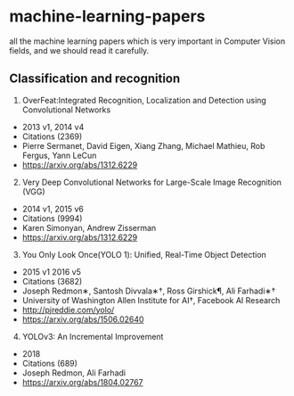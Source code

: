 # machine-learning-papers
all the machine learning papers which is very important in Computer Vision fields, and we should read it carefully.
##  Classification and recognition
1. OverFeat:Integrated Recognition, Localization and Detection using Convolutional Networks
* 2013 v1, 2014 v4
* Citations (2369)
* Pierre Sermanet, David Eigen, Xiang Zhang, Michael Mathieu, Rob Fergus, Yann LeCun
* https://arxiv.org/abs/1312.6229

2. Very Deep Convolutional Networks for Large-Scale Image Recognition (VGG)
* 2014 v1, 2015 v6
* Citations (9994)
* Karen Simonyan, Andrew Zisserman
* https://arxiv.org/abs/1312.6229

3. You Only Look Once(YOLO 1): Unified, Real-Time Object Detection
* 2015 v1 2016 v5
* Citations (3682)
* Joseph Redmon∗, Santosh Divvala∗†, Ross Girshick¶, Ali Farhadi∗†
* University of Washington Allen Institute for AI†, Facebook AI Research
* http://pjreddie.com/yolo/
* https://arxiv.org/abs/1506.02640

4. YOLOv3: An Incremental Improvement
* 2018
* Citations (689)
* Joseph Redmon, Ali Farhadi
* https://arxiv.org/abs/1804.02767

